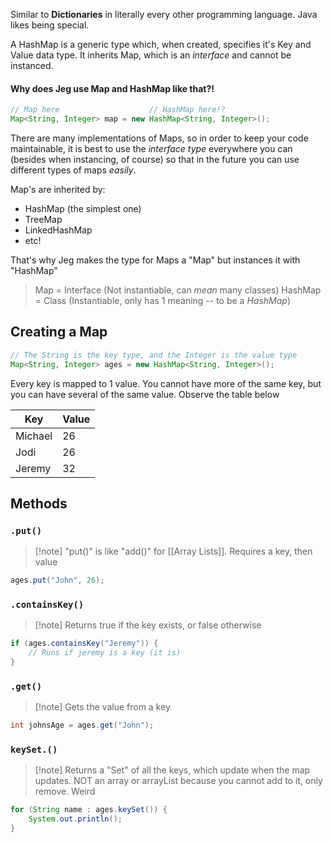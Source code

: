 Similar to **Dictionaries** in literally every other programming language. Java likes being special.

A HashMap is a generic type which, when created, specifies it's Key and Value data type. It inherits Map, which is an *interface* and cannot be instanced. 

#### Why does Jeg use Map and HashMap like that?!
```java
// Map here                    // HashMap here!?
Map<String, Integer> map = new HashMap<String, Integer>();
```
There are many implementations of Maps, so in order to keep your code maintainable, it is best to use the *interface type* everywhere you can (besides when instancing, of course) so that in the future you can use different types of maps *easily*.

Map's are inherited by:
- HashMap (the simplest one)
- TreeMap
- LinkedHashMap
- etc!

That's why Jeg makes the type for Maps a "Map" but instances it with "HashMap"
> Map = Interface (Not instantiable, can *mean* many classes)
> HashMap = Class (Instantiable, only has 1 meaning -- to be a *HashMap*)

## Creating a Map
```java
// The String is the key type, and the Integer is the value type
Map<String, Integer> ages = new HashMap<String, Integer>();
```
Every key is mapped to 1 value. You cannot have more of the same key, but you can have several of the same value. Observe the table below

| Key     | Value |
| ------- | ----- |
| Michael | 26    |
| Jodi    | 26    |
| Jeremy  | 32    |
## Methods
### `.put()`
>[!note] "put()" is like "add()" for [[Array Lists]]. Requires a key, then value
```java
ages.put("John", 26);
```
### `.containsKey()`
>[!note] Returns true if the key exists, or false otherwise
```java
if (ages.containsKey("Jeremy")) {
	// Runs if jeremy is a key (it is)
}
```
### `.get()`
> [!note] Gets the value from a key
```java
int johnsAge = ages.get("John");
```
### `keySet.()` 
>[!note] Returns a "Set" of all the keys, which update when the map updates. NOT an array or arrayList because you cannot add to it, only remove. Weird
```java
for (String name : ages.keySet()) {
	System.out.println();
}
```